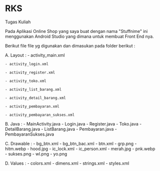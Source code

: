 # RKS
Tugas Kuliah

Pada Aplikasi Online Shop yang saya buat dengan nama "Stuffnime" ini menggunakan Android Studio yang dimana untuk membuat Front End nya.

Berikut file file yg digunakan dan dimasukan pada folder berikut :

A. Layout :
    - activity_main.xml
    
    - activity_login.xml
    
    - activity_register.xml
    
    - activity_toko.xml
    
    - activity_list_barang.xml
    
    - activity_detail_barang.xml
    
    - activity_pembayaran.xml
    
    - activity_pembayaran_sukses.xml

B. Java :
    - MainActivity.java
    - Login.java
    - Register.java
    - Toko.java
    - DetailBarang.java
    - ListBarang.java
    - Pembayaran.java
    - PembayaranSukses.java
    
C. Drawable :
    - bg_btn.xml
    - bg_btn_bac.xml
    - btn.xml
    - grp.png
    - hitm.webp
    - hood.jpg
    - ic_lock.xml
    - ic_person.xml
    - merah.jpg
    - pnk.webp
    - sukses.png
    - wl.png
    - yo.png
    
D. Values :
    - colors.xml
    - dimens.xml
    - strings.xml
    - styles.xml
    
